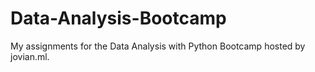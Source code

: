 # Data-Analysis-Bootcamp
My assignments for the Data Analysis with Python Bootcamp hosted by jovian.ml.
